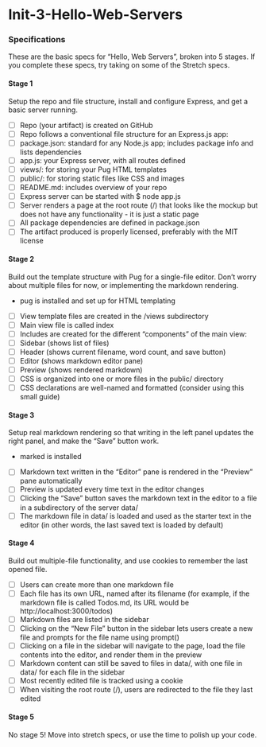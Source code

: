 # Init-3-Hello-Web-Servers

### Specifications

These are the basic specs for “Hello, Web Servers”, broken into 5 stages. If you complete these specs, try taking on some of the Stretch specs.

#### Stage 1

Setup the repo and file structure, install and configure Express, and get a basic server running.

 - [ ] Repo (your artifact) is created on GitHub
 - [ ] Repo follows a conventional file structure for an Express.js app:
  - [ ] package.json: standard for any Node.js app; includes package info and lists dependencies
  - [ ] app.js: your Express server, with all routes defined
  - [ ] views/: for storing your Pug HTML templates
  - [ ] public/: for storing static files like CSS and images
  - [ ] README.md: includes overview of your repo
 - [ ] Express server can be started with $ node app.js
 - [ ] Server renders a page at the root route (/) that looks like the mockup but does not have any functionality - it is just a static page
 - [ ] All package dependencies are defined in package.json
 - [ ] The artifact produced is properly licensed, preferably with the MIT license

#### Stage 2

Build out the template structure with Pug for a single-file editor. Don’t worry about multiple files for now, or implementing the markdown rendering.

- pug is installed and set up for HTML templating
 - [ ] View template files are created in the /views subdirectory
 - [ ] Main view file is called index
 - [ ] Includes are created for the different “components” of the main view:
  - [ ] Sidebar (shows list of files)
  - [ ] Header (shows current filename, word count, and save button)
  - [ ] Editor (shows markdown editor pane)
  - [ ] Preview (shows rendered markdown)
 - [ ] CSS is organized into one or more files in the public/ directory
 - [ ] CSS declarations are well-named and formatted (consider using this small guide)

#### Stage 3

Setup real markdown rendering so that writing in the left panel updates the right panel, and make the “Save” button work.

- marked is installed
 - [ ] Markdown text written in the “Editor” pane is rendered in the “Preview” pane automatically
 - [ ] Preview is updated every time text in the editor changes
 - [ ] Clicking the “Save” button saves the markdown text in the editor to a file in a subdirectory of the server data/
 - [ ] The markdown file in data/ is loaded and used as the starter text in the editor (in other words, the last saved text is loaded by default)

#### Stage 4

Build out multiple-file functionality, and use cookies to remember the last opened file.

 - [ ] Users can create more than one markdown file
 - [ ] Each file has its own URL, named after its filename (for example, if the markdown file is called Todos.md, its URL would be http://localhost:3000/todos)
 - [ ] Markdown files are listed in the sidebar
 - [ ] Clicking on the “New File” button in the sidebar lets users create a new file and prompts for the file name using prompt()
 - [ ] Clicking on a file in the sidebar will navigate to the page, load the file contents into the editor, and render them in the preview
 - [ ] Markdown content can still be saved to files in data/, with one file in data/ for each file in the sidebar
 - [ ] Most recently edited file is tracked using a cookie
 - [ ] When visiting the root route (/), users are redirected to the file they last edited

#### Stage 5

No stage 5! Move into stretch specs, or use the time to polish up your code.
